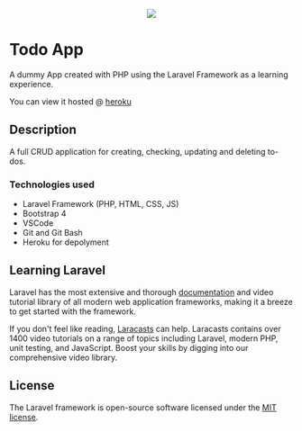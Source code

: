 <p align="center"><img src="https://laravel.com/assets/img/components/logo-laravel.svg"></p>

# Todo App

A dummy App created with PHP using the Laravel Framework as a learning experience.

You can view it hosted @ [heroku](http://ayman-dev-larados.heroku.com "Title")

## Description

A full CRUD application for creating, checking, updating and deleting to-dos.

### Technologies used

* Laravel Framework (PHP, HTML, CSS, JS)
* Bootstrap 4
* VSCode
* Git and Git Bash
* Heroku for depolyment


## Learning Laravel

Laravel has the most extensive and thorough [documentation](https://laravel.com/docs) and video tutorial library of all modern web application frameworks, making it a breeze to get started with the framework.

If you don't feel like reading, [Laracasts](https://laracasts.com) can help. Laracasts contains over 1400 video tutorials on a range of topics including Laravel, modern PHP, unit testing, and JavaScript. Boost your skills by digging into our comprehensive video library.

## License

The Laravel framework is open-source software licensed under the [MIT license](https://opensource.org/licenses/MIT).
